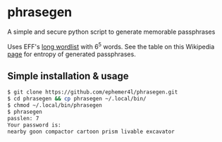 # phrasegen
A simple and secure python script to generate memorable passphrases 

Uses EFF's [long wordlist](https://www.eff.org/files/2016/07/18/eff_large_wordlist.txt) with $6^5$ words. 
See the table on this Wikipedia [page](https://en.wikipedia.org/wiki/Password_strength) for entropy of generated passphrases.

## Simple installation & usage

```bash
$ git clone https://github.com/ephemer4l/phrasegen.git
$ cd phrasegen && cp phrasegen ~/.local/bin/
$ chmod ~/.local/bin/phrasegen
$ phrasegen
passlen: 7
Your password is:
nearby goon compactor cartoon prism livable excavator
```
